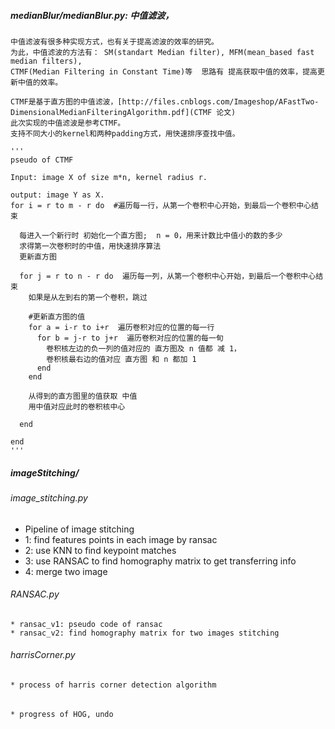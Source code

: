
##### medianBlur/medianBlur.py: 中值滤波，
    中值滤波有很多种实现方式，也有关于提高滤波的效率的研究。
    为此，中值滤波的方法有： SM(standart Median filter), MFM(mean_based fast median filters), 
    CTMF(Median Filtering in Constant Time)等  思路有 提高获取中值的效率，提高更新中值的效率。

    CTMF是基于直方图的中值滤波，[http://files.cnblogs.com/Imageshop/AFastTwo-DimensionalMedianFilteringAlgorithm.pdf](CTMF 论文)
    此次实现的中值滤波是参考CTMF。
    支持不同大小的kernel和两种padding方式，用快速排序查找中值。
    
    '''
    pseudo of CTMF
    
    Input: image X of size m*n, kernel radius r.
    
    output: image Y as X.
    for i = r to m - r do  #遍历每一行，从第一个卷积中心开始，到最后一个卷积中心结束
    
      每进入一个新行时 初始化一个直方图;  n = 0，用来计数比中值小的数的多少
      求得第一次卷积时的中值，用快速排序算法
      更新直方图
      
      for j = r to n - r do  遍历每一列，从第一个卷积中心开始，到最后一个卷积中心结束 
        如果是从左到右的第一个卷积，跳过

        #更新直方图的值 
        for a = i-r to i+r  遍历卷积对应的位置的每一行
          for b = j-r to j+r  遍历卷积对应的位置的每一旬
            卷积核左边的负一列的值对应的 直方图及 n 值都 减 1，
            卷积核最右边的值对应 直方图 和 n 都加 1 
          end 
        end
        
        从得到的直方图里的值获取 中值
        用中值对应此时的卷积核中心
        
      end
      
    end
    '''
##### imageStitching/
###### image_stitching.py
   * Pipeline of image stitching
   * 1: find features points in each image by ransac 
   * 2: use KNN to find keypoint matches
   * 3: use RANSAC to find homography matrix to get transferring info
   * 4: merge two image
 
###### RANSAC.py
    * ransac_v1: pseudo code of ransac
    * ransac_v2: find homography matrix for two images stitching
    
###### harrisCorner.py
    * process of harris corner detection algorithm
  
###### 
    * progress of HOG, undo
    
     
